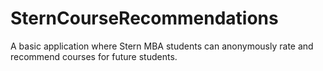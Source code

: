 # SternCourseRecommendations
A basic application where Stern MBA students can anonymously rate and recommend courses for future students.

